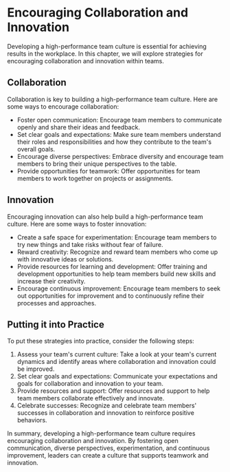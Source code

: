 # Encouraging Collaboration and Innovation

Developing a high-performance team culture is essential for achieving results in the workplace. In this chapter, we will explore strategies for encouraging collaboration and innovation within teams.

Collaboration
-------------

Collaboration is key to building a high-performance team culture. Here are some ways to encourage collaboration:

* Foster open communication: Encourage team members to communicate openly and share their ideas and feedback.
* Set clear goals and expectations: Make sure team members understand their roles and responsibilities and how they contribute to the team's overall goals.
* Encourage diverse perspectives: Embrace diversity and encourage team members to bring their unique perspectives to the table.
* Provide opportunities for teamwork: Offer opportunities for team members to work together on projects or assignments.

Innovation
----------

Encouraging innovation can also help build a high-performance team culture. Here are some ways to foster innovation:

* Create a safe space for experimentation: Encourage team members to try new things and take risks without fear of failure.
* Reward creativity: Recognize and reward team members who come up with innovative ideas or solutions.
* Provide resources for learning and development: Offer training and development opportunities to help team members build new skills and increase their creativity.
* Encourage continuous improvement: Encourage team members to seek out opportunities for improvement and to continuously refine their processes and approaches.

Putting it into Practice
------------------------

To put these strategies into practice, consider the following steps:

1. Assess your team's current culture: Take a look at your team's current dynamics and identify areas where collaboration and innovation could be improved.
2. Set clear goals and expectations: Communicate your expectations and goals for collaboration and innovation to your team.
3. Provide resources and support: Offer resources and support to help team members collaborate effectively and innovate.
4. Celebrate successes: Recognize and celebrate team members' successes in collaboration and innovation to reinforce positive behaviors.

In summary, developing a high-performance team culture requires encouraging collaboration and innovation. By fostering open communication, diverse perspectives, experimentation, and continuous improvement, leaders can create a culture that supports teamwork and innovation.
